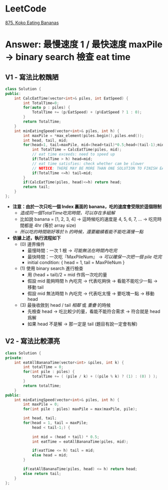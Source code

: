 # LeetCode
[875. Koko Eating Bananas](https://leetcode.com/problems/koko-eating-bananas/)

# Answer:  最慢速度 1 / 最快速度 maxPile -> binary search 檢查 eat time
## V1 - 寫法比較醜陋
```Cpp
class Solution {
public:
    int CalcEatTime(vector<int>& piles, int EatSpeed) {
        int TotalTime=0;
        for(auto p : piles) {
            TotalTime += (p/EatSpeed) + (p%EatSpeed ? 1 : 0);
        }
        return TotalTime;
    }
    int minEatingSpeed(vector<int>& piles, int h) {
        int maxPile = *max_element(piles.begin(),piles.end());
        int head, tail, mid;
        for(head=1, tail=maxPile, mid=(head+tail)*0.5;head<(tail-1);mid=(head+tail)*0.5) {
            int TotalTime = CalcEatTime(piles, mid);
            // eat time exceeds: need to speed up
            if(TotalTime > h) head=mid;
            // eat time satisfies: check whether cam be slower
            // NOTICE: THERE MAY BE MORE THAN ONE SOLUTION TO FINISH EAT WITHIN REQUIREMENT TIME
            if(TotalTime <=h) tail=mid;
        }
        if(CalcEatTime(piles, head)<=h) return head;
        return tail;
    }
};
```
- **注意：由於一次只吃一個 Index 裏面的 banana，吃的速度會受限於這個限制**
	- *造成同一個TotalTime吃完時間，可以存在多組解*
	- 比如說 banana = [1, 2, 3, 4] -> 這時候吃的速度是 4, 5, 6, 7, ... -> 吃完時間都是 4hr (等於 array size)
	- *所以吃的時間剛好等於 h 的時候，還要繼續看能不能吃滿慢一點*
- **依據上述，執行流程如下**
	- (0) 邊界條件
		- 最慢時間：一次 1 根 -> *可能無法在時間內吃完*
		- 最快時間：一次吃『MaxPileNum』 -> *可以確保一次把一個 pile 吃完*
		- initial condition: { head = 1, tail = MaxPileNum }
	- (1) 使用 binary search 進行檢查
		- 用 (head + tail)/2 = mid 作爲一次吃的量
		- 假設 mid 能夠時間 h 內吃完 -> 代表吃夠快 -> 看能不能吃少一點 -> 移動 tail
		- 假設 mid 無法時間 h 內吃完 -> 代表吃太慢 -> 要吃塊一點 -> 移動 head
	- (3) 最後收斂到 head / tail *相鄰* 或 *重疊* 的時候
		- 先檢查 head -> 吃比較少的量，看能不能符合需求 -> 符合就是 head 爲解
		- 如果 head 不是解 -> 那一定是 tail (題目有說一定會有解)


## V2 - 寫法比較漂亮
```Cpp
class Solution {
private:
    int eatAllBananaTime(vector<int> &piles, int k) {
        int totalTime = 0;
        for(int pile : piles) {
            totalTime += ( (pile / k) + ((pile % k) ? (1) : (0) ) );
        }
        return totalTime;
    }
public:
    int minEatingSpeed(vector<int>& piles, int h) {
        int maxPile = 0;
        for(int pile : piles) maxPile = max(maxPile, pile);

        int head, tail;
        for(head = 1, tail = maxPile;
            head < tail-1;) {
            
            int mid = (head + tail) * 0.5;
            int eatTime = eatAllBananaTime(piles, mid);

            if(eatTime <= h) tail = mid;
            else head = mid;
        }

        if(eatAllBananaTime(piles, head) <= h) return head;
        else return tail;
    }
};
```